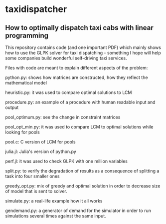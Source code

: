 # taxidispatcher
## How to optimally dispatch taxi cabs with linear programming

This repository contains code (and one important PDF) which mainly shows how to use the GLPK solver for taxi dispatching - something I hope will help some companies build wonderful self-driving taxi services. 

Files with code are meant to explain different aspects of the problem:

python.py: shows how matrices are constructed, how they reflect the mathematical model

heuristic.py: it was used to compare optimal solutions to LCM

procedure.py: an example of a procedure with human readable input and output

pool_optimum.py: see the change in constraint matrices

pool_opt_min.py: it was used to compare LCM to optimal solutions while looking for pools

pool.c: C version of LCM for pools

julia.jl: Julia's version of python.py

perf.jl: it was used to check GLPK with one million variables

split.py: to verify the degradation of results as a consequence of splitting a task into four smaller ones

greedy_opt.py: mix of greedy and optimal solution in order to decrease size of model that is sent to solver.

simulate.py: a real-life example how it all works

gendemand.py: a generator of demand for the simulator in order to run simulations several times against the same input.